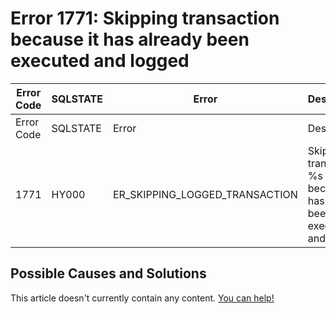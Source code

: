 
# Error 1771: Skipping transaction because it has already been executed and logged


| Error Code | SQLSTATE | Error | Description |
| --- | --- | --- | --- |
| Error Code | SQLSTATE | Error | Description |
| 1771 | HY000 | ER_SKIPPING_LOGGED_TRANSACTION | Skipping transaction %s because it has already been executed and logged. |




## Possible Causes and Solutions


This article doesn't currently contain any content. [You can help!](/en/writing-and-editing-knowledge-base-articles/)

